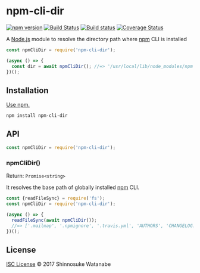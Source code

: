 # npm-cli-dir

[![npm version](https://img.shields.io/npm/v/npm-cli-dir.svg)](https://www.npmjs.com/package/npm-cli-dir)
[![Build Status](https://travis-ci.org/shinnn/npm-cli-dir.svg?branch=master)](https://travis-ci.org/shinnn/npm-cli-dir)
[![Build status](https://ci.appveyor.com/api/projects/status/e83hdqrnieckmm5c/branch/master?svg=true)](https://ci.appveyor.com/project/ShinnosukeWatanabe/npm-cli-dir/branch/master)
[![Coverage Status](https://img.shields.io/coveralls/shinnn/npm-cli-dir.svg)](https://coveralls.io/github/shinnn/npm-cli-dir)

A [Node.js](https://nodejs.org/) module to resolve the directory path where [npm](https://www.npmjs.com/) CLI is installed

```javascript
const npmCliDir = require('npm-cli-dir');

(async () => {
  const dir = await npmCliDir(); //=> '/usr/local/lib/node_modules/npm'
})();
```

## Installation

[Use npm.](https://docs.npmjs.com/cli/install)

```
npm install npm-cli-dir
```

## API

```javascript
const npmCliDir = require('npm-cli-dir');
```

### npmCliDir()

Return: `Promise<string>`

It resolves the base path of globally installed [npm](https://github.com/npm/npm) CLI.

```javascript
const {readFileSync} = require('fs');
const npmCliDir = require('npm-cli-dir');

(async () => {
  readFileSync(await npmCliDir());
  //=> ['.mailmap', '.npmignore', '.travis.yml', 'AUTHORS', 'CHANGELOG.md', ...]
})();
```

## License

[ISC License](./LICENSE) © 2017 Shinnosuke Watanabe

